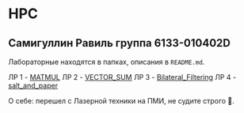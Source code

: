 # HPC

## Самигуллин Равиль группа 6133-010402D

Лабораторные находятся в папках, описания в `README.md`.

ЛР 1 - [MATMUL](lab_1(Matmul))
ЛР 2 - [VECTOR_SUM](lab_2(vector_sum))
ЛР 3 - [Bilateral_Filtering](Bilateral_Filtering)
ЛР 4 - [salt_and_paper](salt_and_paper)

О себе: перешел с Лазерной техники на ПМИ, не судите строго 🙂.
